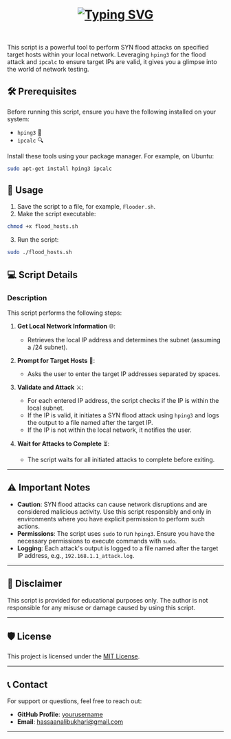 # <div align="center"><strong>[![Typing SVG](https://readme-typing-svg.herokuapp.com?font=DotGothic16&size=41&width=800&height=60&lines=💀+IP+Flooder+💥&center=true&vCenter=true&color=FF0000)](https://git.io/typing-svg)</strong></div>

<br>


This script is a powerful tool to perform SYN flood attacks on specified target hosts within your local network. Leveraging `hping3` for the flood attack and `ipcalc` to ensure target IPs are valid, it gives you a glimpse into the world of network testing.

## 🛠️ Prerequisites

Before running this script, ensure you have the following installed on your system:

- `hping3` 📡
- `ipcalc` 🔍

Install these tools using your package manager. For example, on Ubuntu:

```sh
sudo apt-get install hping3 ipcalc
```

## 🚀 Usage

1. Save the script to a file, for example, `Flooder.sh`.
2. Make the script executable:

```sh
chmod +x flood_hosts.sh
```

3. Run the script:

```sh
sudo ./flood_hosts.sh
```

## 💻 Script Details

### Description

This script performs the following steps:

1. **Get Local Network Information** 🌐:
    - Retrieves the local IP address and determines the subnet (assuming a /24 subnet).

2. **Prompt for Target Hosts** 🎯:
    - Asks the user to enter the target IP addresses separated by spaces.

3. **Validate and Attack** ⚔️:
    - For each entered IP address, the script checks if the IP is within the local subnet.
    - If the IP is valid, it initiates a SYN flood attack using `hping3` and logs the output to a file named after the target IP.
    - If the IP is not within the local network, it notifies the user.

4. **Wait for Attacks to Complete** ⏳:
    - The script waits for all initiated attacks to complete before exiting.

---

## ⚠️ Important Notes

- **Caution**: SYN flood attacks can cause network disruptions and are considered malicious activity. Use this script responsibly and only in environments where you have explicit permission to perform such actions.
- **Permissions**: The script uses `sudo` to run `hping3`. Ensure you have the necessary permissions to execute commands with `sudo`.
- **Logging**: Each attack's output is logged to a file named after the target IP address, e.g., `192.168.1.1_attack.log`.

---

## 📝 Disclaimer

This script is provided for educational purposes only. The author is not responsible for any misuse or damage caused by using this script.

---

## 🛡️ License

This project is licensed under the [MIT License](LICENSE).

---

## 📞 Contact

For support or questions, feel free to reach out:

- **GitHub Profile**: [yourusername](https://github.com/B3TA-BLOCKER)
- **Email**: hassaanalibukhari@gmail.com

---
